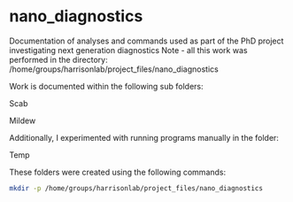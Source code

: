 # nano_diagnostics
Documentation of analyses and commands used as part of the PhD project investigating next generation diagnostics
Note - all this work was performed in the directory:
/home/groups/harrisonlab/project_files/nano_diagnostics 

Work is documented within the following sub folders: 

Scab

Mildew

Additionally, I experimented with running programs manually in the folder:

Temp

These folders were created using the following commands:
```bash
mkdir -p /home/groups/harrisonlab/project_files/nano_diagnostics
```
